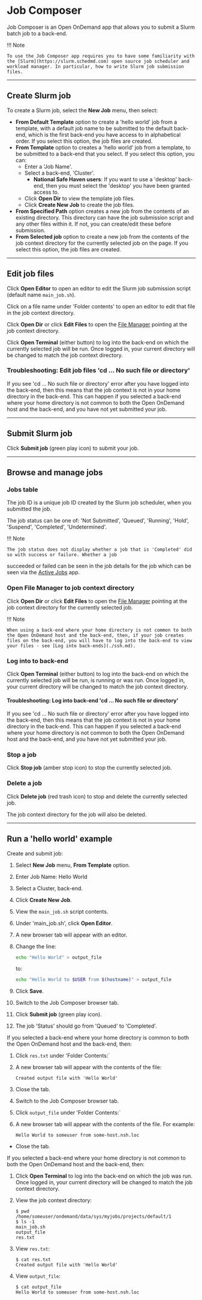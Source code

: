 # Job Composer

Job Composer is an Open OnDemand app that allows you to submit a Slurm batch job to a back-end.

!!! Note

    To use the Job Composer app requires you to have some familiarity with the [Slurm](https://slurm.schedmd.com) open source job scheduler and workload manager. In particular, how to write Slurm job submission files.

---

## Create Slurm job

To create a Slurm job, select the **New Job** menu, then select:

* **From Default Template** option to create a 'hello world' job from a template, with a default job name to be submitted to the default back-end, which is the first back-end you have access to in alphabetical order. If you select this option, the job files are created.
* **From Template** option to creates a 'hello world' job from a template, to be submitted to a back-end that you select. If you select this option, you can:
    * Enter a 'Job Name'.
    * Select a back-end, 'Cluster'.
        * **National Safe Haven users**: If you want to use a 'desktop' back-end, then you must select the 'desktop' you have been granted access to.
    * Click **Open Dir** to view the template job files.
    * Click **Create New Job** to create the job files.
* **From Specified Path** option creates a new job from the contents of an existing directory. This directory can have the job submission script and any other files within it. If not, you can create/edit these before submission.
* **From Selected job** option to create a new job from the contents of the job context directory for the currently selected job on the page. If you select this option, the job files are created.

---

## Edit job files

Click **Open Editor** to open an editor to edit the Slurm job submission script (default name `main_job.sh`).

Click on a file name under 'Folder contents' to open an editor to edit that file in the job context directory.

Click **Open Dir** or click **Edit Files** to open the [File Manager](../files.md) pointing at the job context directory.

Click **Open Terminal** (either button) to log into the back-end on which the currently selected job will be run. Once logged in, your current directory will be changed to match the job context directory.

### Troubleshooting: Edit job files 'cd ... No such file or directory'

If you see 'cd ... No such file or directory' error after you have logged into the back-end, then this means that the job context is not in your home directory in the back-end. This can happen if you selected a back-end where your home directory is not common to both the Open OnDemand host and the back-end, and you have not yet submitted your job.

---

## Submit Slurm job

Click **Submit job** (green play icon) to submit your job.

---

## Browse and manage jobs

### Jobs table

The job ID is a unique job ID created by the Slurm job scheduler, when you submitted the job.

The job status can be one of: 'Not Submitted', 'Queued', 'Running', 'Hold', 'Suspend', 'Completed', 'Undetermined'.

!!! Note

    The job status does not display whether a job that is 'Completed' did so with success or failure. Whether a job
succeeded or failed can be seen in the job details for the job which can be seen via the [Active Jobs](./active-jobs.md) app.

### Open File Manager to job context directory

Click **Open Dir** or click **Edit Files** to open the [File Manager](../files.md) pointing at the job context directory for the currently selected job.

!!! Note

    When using a back-end where your home directory is not common to both the Open OnDemand host and the back-end, then, if your job creates files on the back-end, you will have to log into the back-end to view your files - see [Log into back-ends](./ssh.md).

### Log into to back-end

Click **Open Terminal** (either button) to log into the back-end on which the currently selected job will be run, is running or was run. Once logged in, your current directory will be changed to match the job context directory.

#### Troubleshooting: Log into back-end 'cd ... No such file or directory'

If you see 'cd ... No such file or directory' error after you have logged into the back-end, then this means that the job context is not in your home directory in the back-end. This can happen if you selected a back-end where your home directory is not common to both the Open OnDemand host and the back-end, and you have not yet submitted your job.

### Stop a job

Click **Stop job** (amber stop icon) to stop the currently selected job.

### Delete a job

Click **Delete job** (red trash icon) to stop and delete the currently selected job.

The job context directory for the job will also be deleted.

---

## Run a 'hello world' example

Create and submit job:

1. Select **New Job** menu, **From Template** option.
1. Enter Job Name: Hello World
1. Select a Cluster, back-end.
1. Click **Create New Job**.
1. View the `main_job.sh` script contents.
1. Under 'main_job.sh', click **Open Editor**.
1. A new browser tab will appear with an editor.
1. Change the line:

    ```bash
    echo "Hello World" > output_file
    ```

    to:

    ```bash
    echo "Hello World to $USER from $(hostname)" > output_file
    ```

1. Click **Save**.
1. Switch to the Job Composer browser tab.
1. Click **Submit job** (green play icon).
1. The job 'Status' should go from 'Queued' to 'Completed'.

If you selected a back-end where your home directory is common to both the Open OnDemand host and the back-end, then:

1. Click `res.txt` under 'Folder Contents:`
1. A new browser tab will appear with the contents of the file:

    ```text
    Created output file with 'Hello World'
    ```

1. Close the tab.
1. Switch to the Job Composer browser tab.
1. Click `output_file` under 'Folder Contents:`
1. A new browser tab will appear with the contents of the file. For example:

    ```text
    Hello World to someuser from some-host.nsh.loc
    ```

* Close the tab.

If you selected a back-end where your home directory is not common to both the Open OnDemand host and the back-end, then:

1. Click **Open Terminal** to log into the back-end on which the job was run. Once logged in, your current directory will be changed to match the job context directory.
1. View the job context directory:

    ```console
    $ pwd
    /home/someuser/ondemand/data/sys/myjobs/projects/default/1
    $ ls -1
    main_job.sh
    output_file
    res.txt
    ```

1. View `res.txt`:

    ```console
    $ cat res.txt
    Created output file with 'Hello World'
    ```

1. View `output_file`:

    ```console
    $ cat output_file
    Hello World to someuser from some-host.nsh.loc
    ```
